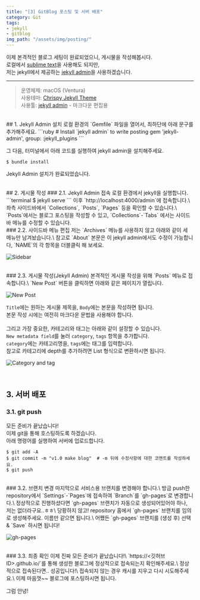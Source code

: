 ```yaml
---
title: "[3] GitBlog 포스팅 및 서버 배포"
category: Git
tags:
- jekyll
- gitblog
img_path: "/assets/img/posting/"
---
```


이제 본격적인 블로그 세팅이 완료되었으니, 게시물을 작성해봅시다.\
로컬에서 [sublime text](https://www.sublimetext.com)을 사용해도 되지만,\
저는 jekyll에서 제공하는 [jekyll admin](https://github.com/jekyll/jekyll-admin)을 사용하겠습니다.

---
> 운영체제: macOS (Ventura)\
> 사용테마: [Chrispy Jekyll Theme](https://github.com/cotes2020/jekyll-theme-chirpy)\
> 사용툴: [jekyll admin](https://github.com/jekyll/jekyll-admin) - 마크다운 편집용

<br>
## 1. Jekyll Admin 설치
로컬 환경의 `Gemfile` 파일을 열어서, 최하단에 아래 문구를 추가해주세요.
```ruby
# Install `jekyll admin` to write posting
gem 'jekyll-admin', group: :jekyll_plugins
```
   
그 다음, 터미널에서 아래 코드를 실행하여 jekyll admin을 설치해주세요.
```terminal
$ bundle install
```
Jekyll Admin 설치가 완료되었습니다.

<br>
## 2. 게시물 작성
### 2.1. Jekyll Admin 접속
로컬 환경에서 jekyll을 실행합니다.
```terminal
$ jekyll serve
```
이후 `http://localhost:4000/admin`에 접속합니다.\
좌측 사이드바에서 `Collections`, `Posts`, `Pages` 등을 확인할 수 있습니다.\
`Posts`에서는 블로그 포스팅을 작성할 수 있고, `Collections`-`Tabs` 에서는 사이드바 메뉴를 수정할 수 있습니다.

<br>
### 2.2. 사이드바 메뉴 편집
저는 `Archives` 메뉴를 사용하지 않고 아래와 같이 세 메뉴만 남겨놨습니다.\
참고로 `About` 본문은 이 jekyll admin에서도 수정이 가능합니다, `NAME`의 각 항목을 더블클릭 해 보세요.
   
![Sidebar](2023-06-09-3_posting-1.png)

<br>
### 2.3. 게시물 작성(Jekyll Admin)
본격적인 게시물 작성을 위해 `Posts` 메뉴로 접속합니다.\
`New Post` 버튼을 클릭하면 아래와 같은 페이지가 열립니다.
   
![New Post](2023-06-09-3_posting-2.png)

`Title`에는 원하는 게시물 제목을, `Body`에는 본문을 작성하면 됩니다.\
본문 작성 시에는 여전히 마크다운 문법을 사용해야 합니다.
<br><br>
그리고 가장 중요한, 카테고리와 태그는 아래와 같이 설정할 수 있습니다.\
`New metadata field`를 눌러 `category`, `tags` 항목을 추가합니다.\
`category`에는 카테고리명을, `tags`에는 태그를 입력합니다.\
참고로 카테고리에 depth를 추가하려면 List 형식으로 변환하시면 됩니다.

![Category and tag](2023-06-09-3_posting-3.png)

<br>

## 3. 서버 배포
### 3.1. git push
모든 준비가 끝났습니다!\
이제 git을 통해 호스팅하도록 하겠습니다.\
아래 명령어를 실행하여 서버에 업로드합니다.
```terminal
$ git add -A
$ git commit -m "v1.0 make blog"  # -m 뒤에 수정사항에 대한 코멘트를 작성하세요.
$ git push
```

<br>
### 3.2. 브랜치 변경
마지막으로 서비스용 브랜치를 변경해야 합니다.\
방금 push한 repository에서 `Settings`-`Pages`에 접속하여 `Branch`를 `gh-pages`로 변경합니다.\
정상적으로 진행하셨다면 `gh-pages` 브랜치가 자동으로 생성되어있어야 하나, 저는 없더라구요..ㅎㅎ\
당황하지 않고! repository 홈에서 `gh-pages` 브랜치를 임의로 생성해주세요. 이름만 같으면 됩니다.\
어쨌든 `gh-pages` 브랜치를 (생성 후) 선택 & `Save` 하시면 됩니다!

![gh-pages](2023-06-09-3_posting-4.png)

<br>
### 3.3. 최종 확인
이제 진짜 모든 준비가 끝났습니다!\
`https://<깃허브 ID>.github.io/`를 통해 생성한 블로그에 정상적으로 접속되는지 확인해주세요.\
정상적으로 접속된다면.. 성공입니다!\
접속되지 않는 경우 캐시를 지우고 다시 시도해주세요.\
이제 마음껏~~ 블로그에 포스팅하시면 됩니다.
   
그럼 안녕!
